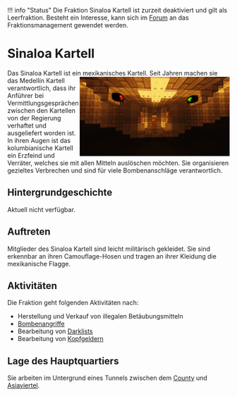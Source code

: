 !!! info "Status"
    Die Fraktion Sinaloa Kartell ist zurzeit deaktiviert und gilt als Leerfraktion.
    Besteht ein Interesse, kann sich im [Forum](https://germanrp.eu/forum/index.php?board/188-fraktion-vorschlagen/) an das Fraktionsmanagement gewendet werden.

# Sinaloa Kartell
Das Sinaloa Kartell ist ein mexikanisches Kartell. Seit Jahren machen sie <img align="right" width="340" eight="340" src="../../../assets/image/fraktionen/CDSHQ.png"> das Medellín Kartell verantwortlich, dass ihr Anführer bei Vermittlungsgesprächen zwischen den Kartellen von der Regierung verhaftet und ausgeliefert worden ist. In ihren Augen ist das kolumbianische Kartell ein Erzfeind und Verräter, welches sie mit allen Mitteln auslöschen möchten. Sie organisieren gezieltes Verbrechen und sind für viele Bombenanschläge verantwortlich.

## Hintergrundgeschichte 
Aktuell nicht verfügbar.

## Auftreten 
Mitglieder des Sinaloa Kartell sind leicht militärisch gekleidet. Sie sind erkennbar an ihren Camouflage-Hosen und tragen an ihrer Kleidung die mexikanische Flagge.

## Aktivitäten
Die Fraktion geht folgenden Aktivitäten nach:

* Herstellung und Verkauf von illegalen Betäubungsmitteln
* [Bombenangriffe](bomben.md)
* Bearbeitung von [Darklists](darklist.md)
* Bearbeitung von [Kopfgeldern](kopfgeld.md)

## Lage des Hauptquartiers
Sie arbeiten im Untergrund eines Tunnels zwischen dem [County](../../pages/gebiete/county.md) und [Asiaviertel](../../pages/gebiete/asiaviertel.md).
